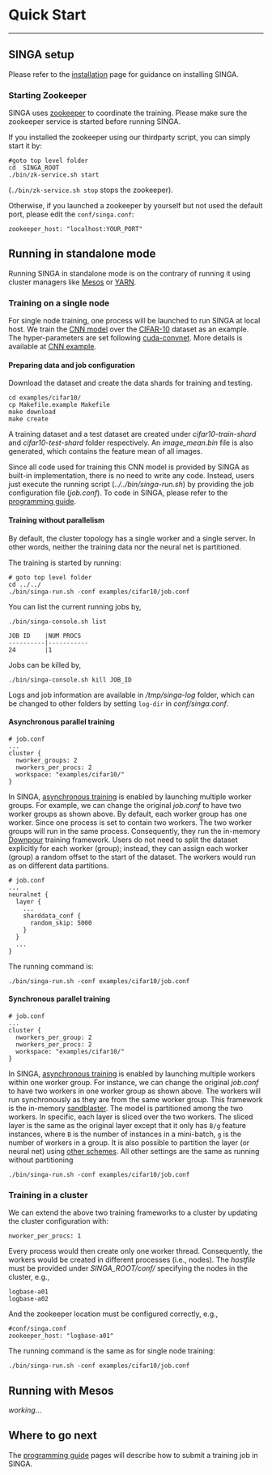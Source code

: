 # Quick Start

---

## SINGA setup

Please refer to the
[installation](installation.html) page
for guidance on installing SINGA.

### Starting Zookeeper

SINGA uses [zookeeper](https://zookeeper.apache.org/) to coordinate the
training.  Please make sure the zookeeper service is started before running
SINGA.

If you installed the zookeeper using our thirdparty script, you can
simply start it by:

    #goto top level folder
    cd  SINGA_ROOT
    ./bin/zk-service.sh start

(`./bin/zk-service.sh stop` stops the zookeeper).

Otherwise, if you launched a zookeeper by yourself but not used the
default port, please edit the `conf/singa.conf`:

    zookeeper_host: "localhost:YOUR_PORT"

## Running in standalone mode

Running SINGA in standalone mode is on the contrary of running it using cluster
managers like [Mesos](http://mesos.apache.org/) or [YARN](http://hadoop.apache.org/docs/current/hadoop-yarn/hadoop-yarn-site/YARN.html).

### Training on a single node

For single node training, one process will be launched to run SINGA at
local host. We train the [CNN model](http://papers.nips.cc/paper/4824-imagenet-classification-with-deep-convolutional-neural-networks) over the
[CIFAR-10](http://www.cs.toronto.edu/~kriz/cifar.html) dataset as an example.
The hyper-parameters are set following
[cuda-convnet](https://code.google.com/p/cuda-convnet/). More details is
available at [CNN example](cnn.html).


#### Preparing data and job configuration

Download the dataset and create the data shards for training and testing.

    cd examples/cifar10/
    cp Makefile.example Makefile
    make download
    make create

A training dataset and a test dataset are created under *cifar10-train-shard*
and *cifar10-test-shard* folder respectively. An *image_mean.bin* file is also
generated, which contains the feature mean of all images.

Since all code used for training this CNN model is provided by SINGA as
built-in implementation, there is no need to write any code. Instead, users just
execute the running script (*../../bin/singa-run.sh*) by providing the job
configuration file (*job.conf*). To code in SINGA, please refer to the
[programming guide](programming-guide.html).

#### Training without parallelism

By default, the cluster topology has a single worker and a single server.
In other words, neither the training data nor the neural net is partitioned.

The training is started by running:

    # goto top level folder
    cd ../../
    ./bin/singa-run.sh -conf examples/cifar10/job.conf


You can list the current running jobs by,

    ./bin/singa-console.sh list

    JOB ID    |NUM PROCS
    ----------|-----------
    24        |1

Jobs can be killed by,

    ./bin/singa-console.sh kill JOB_ID


Logs and job information are available in */tmp/singa-log* folder, which can be
changed to other folders by setting `log-dir` in *conf/singa.conf*.


#### Asynchronous parallel training

    # job.conf
    ...
    cluster {
      nworker_groups: 2
      nworkers_per_procs: 2
      workspace: "examples/cifar10/"
    }

In SINGA, [asynchronous training](architecture.html) is enabled by launching
multiple worker groups. For example, we can change the original *job.conf* to
have two worker groups as shown above. By default, each worker group has one
worker. Since one process is set to contain two workers.  The two worker groups
will run in the same process.  Consequently, they run the in-memory
[Downpour](frameworks.html) training framework.  Users do not need to split the
dataset explicitly for each worker (group); instead, they can assign each
worker (group) a random offset to the start of the dataset. The workers would
run as on different data partitions.

    # job.conf
    ...
    neuralnet {
      layer {
        ...
        sharddata_conf {
          random_skip: 5000
        }
      }
      ...
    }

The running command is:

    ./bin/singa-run.sh -conf examples/cifar10/job.conf

#### Synchronous parallel training

    # job.conf
    ...
    cluster {
      nworkers_per_group: 2
      nworkers_per_procs: 2
      workspace: "examples/cifar10/"
    }

In SINGA, [asynchronous training](architecture.html) is enabled
by launching multiple workers within one worker group. For instance, we can
change the original *job.conf* to have two workers in one worker group as shown
above. The workers will run synchronously
as they are from the same worker group. This framework is the in-memory
[sandblaster](frameworks.html).
The model is partitioned among the two workers. In specific, each layer is
sliced over the two workers.  The sliced layer
is the same as the original layer except that it only has `B/g` feature
instances, where `B` is the number of instances in a mini-batch, `g` is the number of
workers in a group. It is also possible to partition the layer (or neural net)
using [other schemes](neural-net.html).
All other settings are the same as running without partitioning

    ./bin/singa-run.sh -conf examples/cifar10/job.conf

### Training in a cluster

We can extend the above two training frameworks to a cluster by updating the
cluster configuration with:

    nworker_per_procs: 1

Every process would then create only one worker thread. Consequently, the workers
would be created in different processes (i.e., nodes). The *hostfile*
must be provided under *SINGA_ROOT/conf/* specifying the nodes in the cluster,
e.g.,

    logbase-a01
    logbase-a02

And the zookeeper location must be configured correctly, e.g.,

    #conf/singa.conf
    zookeeper_host: "logbase-a01"

The running command is the same as for single node training:

    ./bin/singa-run.sh -conf examples/cifar10/job.conf

## Running with Mesos

*working*...

## Where to go next

The [programming guide](programming-guide.html) pages will
describe how to submit a training job in SINGA.
